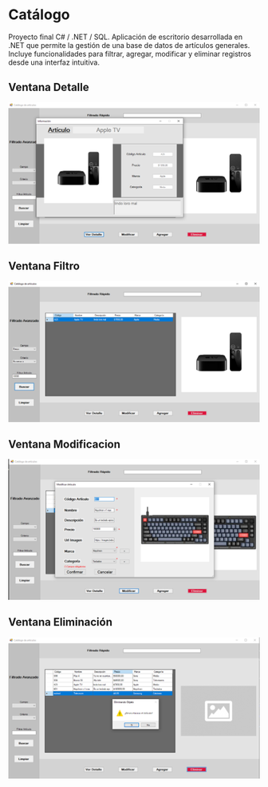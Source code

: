 # Catálogo
Proyecto final C# /  .NET / SQL. 
Aplicación de escritorio desarrollada en .NET que permite la gestión de una base de datos de artículos generales.
Incluye funcionalidades para filtrar, agregar, modificar y eliminar registros desde una interfaz intuitiva.

## Ventana Detalle
![Detalle](screenshoots/Detallepng.png)

## Ventana Filtro
![Menu Filtro](screenshoots/FiltroAvanzado.png)

## Ventana Modificacion
![Agregar](screenshoots/Modificacion.png)

## Ventana Eliminación
![Eliminación](screenshoots/Eliminarpng.png)



